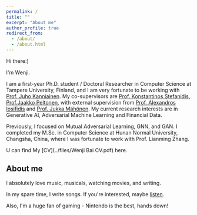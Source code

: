 ```yaml
---
permalink: /
title: ""
excerpt: "About me"
author_profile: true
redirect_from: 
  - /about/
  - /about.html
---
```

Hi there:)

I'm Wenji. 

I am a first-year Ph.D. student / Doctoral Researcher in Computer Science at Tampere University, Finland, and I am very fortunate to be working with [Prof. Juho Kanniainen]((https://sites.google.com/site/juhokanniainen/)). My co-supervisors are [Prof. Konstantinos Stefanidis](https://homepages.tuni.fi/konstantinos.stefanidis/), [Prof.Jaakko Peltonen](https://homepages.tuni.fi/jaakko.peltonen/), with external supervision from [Prof. Alexandros Iosifidis](https://sites.google.com/view/iosifidis) and [Prof. Jukka Mähönen](https://researchportal.helsinki.fi/en/persons/jukka-tapio-m%C3%A4h%C3%B6nen). My current research interests are in Generative AI, Adversarial Machine Learning and Financial Data.

Previously, I focused on Mutual Adversarial Learning, GNN, and GAN. I completed my M.Sc. in Computer Science at Hunan Normal University, Changsha, China, where I was fortunate to work with Prof. Lianming Zhang.

U can find My [CV](../files/Wenji Bai CV.pdf) here.




About me
------
I absolutely love music, musicals, watching movies, and writing. 

In my spare time, I write songs. If you're interested, maybe [listen](http://163cn.tv/Qadyg0).

Also, I'm a huge fan of gaming - Nintendo is the best, hands down!
